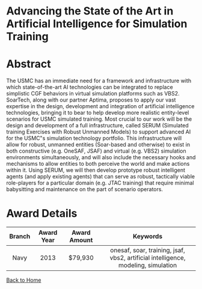 
Advancing the State of the Art in Artificial Intelligence for Simulation Training
=================================================================================

# Abstract


The USMC has an immediate need for a framework and infrastructure with which state-of-the-art AI technologies can be integrated to replace simplistic CGF behaviors in virtual simulation platforms such as VBS2. SoarTech, along with our partner Aptima, proposes to apply our vast expertise in the design, development and integration of artificial intelligence technologies, bringing it to bear to help develop more realistic entity-level scenarios for USMC simulated training. Most crucial to our work will be the design and development of a full infrastructure, called SERUM (Simulated training Exercises with Robust Unmanned Models) to support advanced AI for the USMC"s simulation technology portfolio. This infrastructure will allow for robust, unmanned entities (Soar-based and otherwise) to exist in both constructive (e.g. OneSAF, JSAF) and virtual (e.g. VBS2) simulation environments simultaneously, and will also include the necessary hooks and mechanisms to allow entities to both perceive the world and make actions within it.   Using SERUM, we will then develop prototype robust intelligent agents (and apply existing agents) that can serve as robust, tactically viable role-players for a particular domain (e.g. JTAC training) that require minimal babysitting and maintenance on the part of scenario operators.  

# Award Details

|Branch|Award Year|Award Amount|Keywords|
| :---: | :---: | :---: | :---: |
|Navy|2013|$79,930|onesaf, soar, training, jsaf, vbs2, artificial intelligence, modeling, simulation|
  
  


[Back to Home](https://github.com/chrischow/dod_sbir_awards#1902)